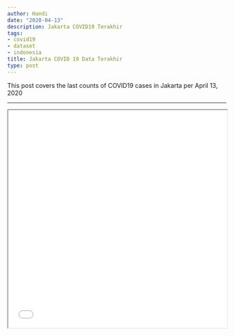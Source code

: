 ```yaml
---
author: Handi
date: "2020-04-13"
description: Jakarta COVID19 Terakhir
tags:
- covid19
- dataset
- indonesia
title: Jakarta COVID 19 Data Terakhir
type: post
---
```

This post covers the last counts of COVID19 cases in Jakarta per April 13, 2020
<!--more-->
---
<iframe seamless src="/leafmap/leafMapLatest.html" width="100%" height="500"></iframe>